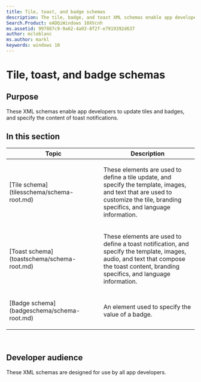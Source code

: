 ```yaml
---
title: Tile, toast, and badge schemas
description: The tile, badge, and toast XML schemas enable app developers to update tiles and badges, and specify the content of toast notifications.
Search.Product: eADQiWindows 10XVcnh
ms.assetid: 997887c9-9a62-4a03-8f2f-e7919392d637
author: mcleblanc
ms.author: markl
keywords: windows 10
---
```


# Tile, toast, and badge schemas


## Purpose


These XML schemas enable app developers to update tiles and badges, and specify the content of toast notifications.

## In this section


<table>
<colgroup>
<col width="50%" />
<col width="50%" />
</colgroup>
<thead>
<tr class="header">
<th>Topic</th>
<th>Description</th>
</tr>
</thead>
<tbody>
<tr class="odd">
<td><p>[Tile schema](tilesschema/schema-root.md)</p></td>
<td><p>These elements are used to define a tile update, and specify the template, images, and text that are used to customize the tile, branding specifics, and language information.</p></td>
</tr>
<tr class="even">
<td><p>[Toast schema](toastschema/schema-root.md)</p></td>
<td><p>These elements are used to define a toast notification, and specify the template, images, audio, and text that compose the toast content, branding specifics, and language information.</p></td>
</tr>
<tr class="odd">
<td><p>[Badge schema](badgeschema/schema-root.md)</p></td>
<td><p>An element used to specify the value of a badge.</p></td>
</tr>
</tbody>
</table>

 

## Developer audience


These XML schemas are designed for use by all app developers.

 

 




